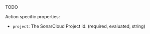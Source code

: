 ﻿TODO

Action specific properties:

- `project`: The SonarCloud Project id. (required, evaluated, string)

